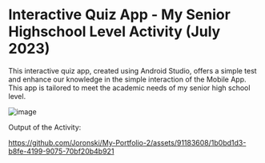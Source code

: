 # Interactive Quiz App - My Senior Highschool Level Activity (July 2023)

This interactive quiz app, created using Android Studio, offers a simple test and enhance our knowledge in the simple interaction of the Mobile App. This app is tailored to meet the academic needs of my senior high school level.

![image](https://github.com/Joronski/InteractiveQuizApp/assets/91183608/aedc7942-5129-4a25-88eb-09abb78725aa)

Output of the Activity:

https://github.com/Joronski/My-Portfolio-2/assets/91183608/1b0bd1d3-b8fe-4199-9075-70bf20b4b921
